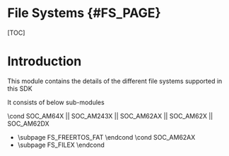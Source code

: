 # File Systems {#FS_PAGE}

[TOC]

# Introduction

This module contains the details of the different file systems supported in this SDK

It consists of below sub-modules

\cond SOC_AM64X || SOC_AM243X || SOC_AM62AX || SOC_AM62X || SOC_AM62DX
- \subpage FS_FREERTOS_FAT
\endcond
\cond SOC_AM62AX
- \subpage FS_FILEX
\endcond